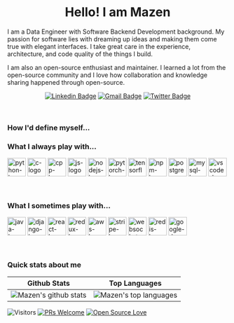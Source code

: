 <h1 align="center"> Hello! I am Mazen</h1>

<p align="center">

I am a Data Engineer with Software Backend Development background. My passion for software lies with dreaming up ideas and making them come true with elegant interfaces. I take great care in the experience, architecture, and code quality of the things I build.
</P>
<p>
I am also an open-source enthusiast and maintainer. I learned a lot from the open-source community and I love how collaboration and knowledge sharing happened through open-source.  
</p>
  
<div align="center">
  
  [![Linkedin Badge](https://img.shields.io/badge/-LINKEDIN-blue?style=flat-square&logo=Linkedin&logoColor=white&link=https://www.linkedin.com/in/mazen-elba/)](https://www.linkedin.com/in/mazen-elba/)
  [![Gmail Badge](https://img.shields.io/badge/-EMAIL-c14438?style=flat-square&logo=Gmail&logoColor=white&link=mailto:mazen.elba@gmail.com)](mailto:mazen.elba@gmail.com)
  [![Twitter Badge](https://img.shields.io/badge/-TWITTER-00acee?style=flat&logo=Twitter&logoColor=white)](https://twitter.com/intent/follow?screen_name=mazen_elba "Follow on Twitter")
</div>
<br>

<h3>How I'd define myself...</h3>


### What I always play with...
<p> 
  <img height="42px" src="https://raw.githubusercontent.com/rahul-jha98/github_readme_icons/main/language_and_tools/square/python/python.svg" alt="python-logo">
  <img height="42px" src="https://github.com/zumrudu-anka/zumrudu-anka/blob/master/images/c.svg" alt="c-logo">
  <img height="42px" src="https://github.com/zumrudu-anka/zumrudu-anka/blob/master/images/cpp.svg" alt="cpp-logo">
  <img height="42px" src="https://github.com/zumrudu-anka/zumrudu-anka/blob/master/images/javascript.svg" alt="js-logo">
  <img height="42px" src="https://res.cloudinary.com/nico1711/image/upload/c_scale,h_30/v1598849653/node-js_tkywbk.png" alt="nodejs-logo">
  <img height="42px" src="https://raw.githubusercontent.com/rahul-jha98/github_readme_icons/main/language_and_tools/square/pytorch/pytorch.svg" alt="pytorch-logo">
  <img height="42px" src="https://raw.githubusercontent.com/rahul-jha98/github_readme_icons/main/language_and_tools/square/tensorflow/tensorflow.svg" alt="tensorflow-logo">
  <img height="42px" src="https://github.com/zumrudu-anka/zumrudu-anka/blob/master/images/npm.svg" alt="npm-logo">
  <img height="42px" src="https://github.com/zumrudu-anka/zumrudu-anka/blob/master/images/postgresql.svg" alt="postgres-logo">
  <img height="42px" src="https://github.com/zumrudu-anka/zumrudu-anka/blob/master/images/mysql.svg" alt="mysql-logo">
  <img height="42px" src="https://github.com/zumrudu-anka/zumrudu-anka/blob/master/images/vscode.png" alt="vscode-logo">
</p>

<br>

### What I sometimes play with...
<p>
  <img height="42px" src="https://github.com/zumrudu-anka/zumrudu-anka/blob/master/images/java-original.svg" alt="java-logo">
  <img height="42px" src="https://github.com/zumrudu-anka/zumrudu-anka/blob/master/images/django.png" alt="django-logo">
  <img height="42px" src="https://github.com/zumrudu-anka/zumrudu-anka/blob/master/images/react-original.svg" alt="react-logo">
  <img height="42px" src="https://github.com/zumrudu-anka/zumrudu-anka/blob/master/images/redux.svg" alt="redux-logo">
  <img height="42px" src="https://res.cloudinary.com/nico1711/image/upload/c_scale,h_30/v1598849658/aws_zdxicw.jpg" alt="aws-logo">
  <img height="42px" src="https://res.cloudinary.com/nico1711/image/upload/c_scale,h_30/v1598849655/stripe_wpdp4s.png" alt="stripe-logo">
  <img height="42px" src="https://res.cloudinary.com/nico1711/image/upload/c_scale,h_30/v1598849654/websockets_owvtbv.png" alt="websockets-logo">
  <img height="42px" src="https://res.cloudinary.com/nico1711/image/upload/c_scale,h_30/v1598849653/redis_xtyczu.png" alt="redis-logo">
  <img height="42px" src="https://res.cloudinary.com/nico1711/image/upload/c_scale,h_30/v1598849651/googledeveloper_dpefgw.png" alt="google-dev-logo">
</p>

<br>

### Quick stats about me
| Github Stats | Top Languages |
| --- | --- |
| ![Mazen's github stats](https://github-readme-stats.vercel.app/api?username=mazen-elba&show_icons=true&title_color=f6c32c&icon_color=f6c32c&text_color=9f9f9f&bg_color=151515&count_private=true) | ![Mazen's top languages](https://github-readme-stats.vercel.app/api/top-langs/?username=mazen-elba&show_icons=true&title_color=f6c32c&icon_color=f6c32c&text_color=9f9f9f&bg_color=151515&count_private=true&layout=compact) |


![Visitors](https://visitor-badge.glitch.me/badge?page_id=mazen-elba.mazen-elba) [![PRs Welcome](https://img.shields.io/badge/PRs-welcome-brightgreen.svg?style=flat&logo=github)](https://github.com/mazen-elba) [![Open Source Love](https://badges.frapsoft.com/os/v2/open-source.svg?v=103)](https://github.com/mazen-elba)
